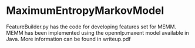 # MaximumEntropyMarkovModel
FeatureBuilder.py has the code for developing features set for MEMM.
MEMM has been implemented using the opennlp.maxent model available in Java.
More information can be found in writeup.pdf
